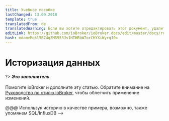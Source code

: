 ```yaml
---
title: Учебное пособие
lastChanged: 13.09.2018
template: true
translatedFrom: de
translatedWarning: Если вы хотите отредактировать этот документ, удалите поле «translationFrom», в противном случае этот документ будет снова автоматически переведен
editLink: https://github.com/ioBroker/ioBroker.docs/edit/master/docs/ru/tutorial/history.md
hash: mdamvMqkl5B74qZM5553Jv1HTHRbW7orCHYXiWyrqJ0=
---
```

# Историзация данных
?> ***Это заполнитель***.<br><br> Помогите ioBroker и дополните эту статью. Обратите внимание на [Руководство по стилю ioBroker](community/styleguidedoc), чтобы облегчить применение изменений.

@@@ Используя историю в качестве примера, возможно, также упомянем SQL/InfluxDB -->